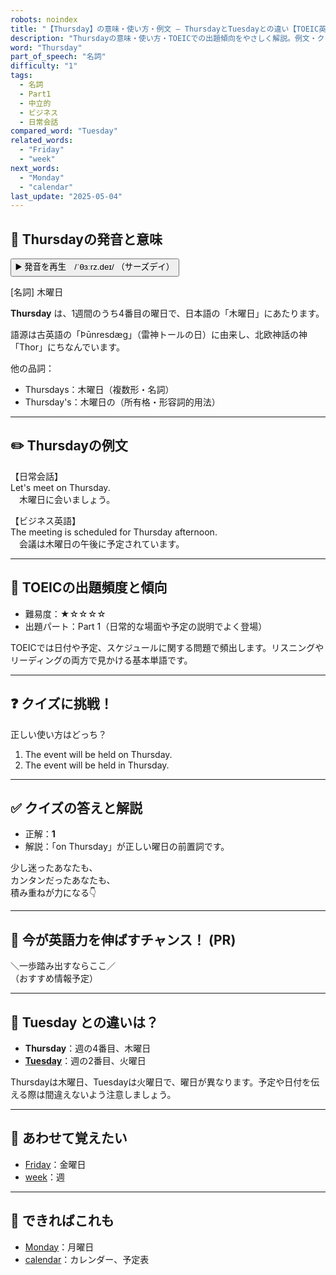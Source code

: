 ```yaml
---
robots: noindex
title: "【Thursday】の意味・使い方・例文 ― ThursdayとTuesdayとの違い【TOEIC英単語】"
description: "Thursdayの意味・使い方・TOEICでの出題傾向をやさしく解説。例文・クイズ付きでTuesdayとの違いもわかりやすく学べます。"
word: "Thursday"
part_of_speech: "名詞"
difficulty: "1"
tags:
  - 名詞
  - Part1
  - 中立的
  - ビジネス
  - 日常会話
compared_word: "Tuesday"
related_words:
  - "Friday"
  - "week"
next_words:
  - "Monday"
  - "calendar"
last_update: "2025-05-04"
---
```


## 🔰 Thursdayの発音と意味

<button class="play-audio" onclick="playTTS('Thursday')">
  <span class="play-audio-main">
    ▶️ 発音を再生　/ˈθɜːrz.deɪ/
  </span>
  <span class="play-audio-sub">
    （サーズデイ）
  </span>
</button>

[名詞] 木曜日

**Thursday** は、1週間のうち4番目の曜日で、日本語の「木曜日」にあたります。

語源は古英語の「Þūnresdæg」（雷神トールの日）に由来し、北欧神話の神「Thor」にちなんでいます。

他の品詞：  
- Thursdays：木曜日（複数形・名詞）
- Thursday's：木曜日の（所有格・形容詞的用法）

---

## ✏️ Thursdayの例文

【日常会話】  
Let's meet on Thursday.  
　木曜日に会いましょう。

【ビジネス英語】  
The meeting is scheduled for Thursday afternoon.  
　会議は木曜日の午後に予定されています。

---

## 🎯 TOEICの出題頻度と傾向

- 難易度：★☆☆☆☆
- 出題パート：Part 1（日常的な場面や予定の説明でよく登場）

TOEICでは日付や予定、スケジュールに関する問題で頻出します。リスニングやリーディングの両方で見かける基本単語です。

---

## ❓ クイズに挑戦！

正しい使い方はどっち？

1. The event will be held on Thursday.  
2. The event will be held in Thursday.

---

## ✅ クイズの答えと解説

- 正解：**1**
- 解説：「on Thursday」が正しい曜日の前置詞です。

少し迷ったあなたも、  
カンタンだったあなたも、  
積み重ねが力になる👇️

---

## 🚀 今が英語力を伸ばすチャンス！ (PR)

<div class="info-center">
＼一歩踏み出すならここ／<br>  
（おすすめ情報予定）
</div>

---

## 🤔  Tuesday との違いは？

- **Thursday**：週の4番目、木曜日
- **[Tuesday](/Tuesday)**：週の2番目、火曜日

Thursdayは木曜日、Tuesdayは火曜日で、曜日が異なります。予定や日付を伝える際は間違えないよう注意しましょう。

---

## 🧩 あわせて覚えたい

- [Friday](/Friday)：金曜日
- [week](/word/week)：週

---

## 📖 できればこれも

- [Monday](/Monday)：月曜日
- [calendar](/word/calendar)：カレンダー、予定表

<!-- cvid: aid47_bid20 -->
